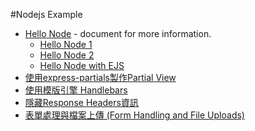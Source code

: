#Nodejs Example
- [Hello Node](doc/hello_node.md) - document for more information.
	- [Hello Node 1](hello.js)
	- [Hello Node 2](hello2.js)
	- [Hello Node with EJS](helloejs)
- [使用express-partials製作Partial View](doc/node_express_partials.md)
- [使用模版引擎 Handlebars](doc/node_handlebars.md)
- [隱藏Response Headers資訊](doc/node_response_headers.md)
- [表單處理與檔案上傳 (Form Handling and File Uploads)](doc/node_form_handling_and_file_uploads.md)